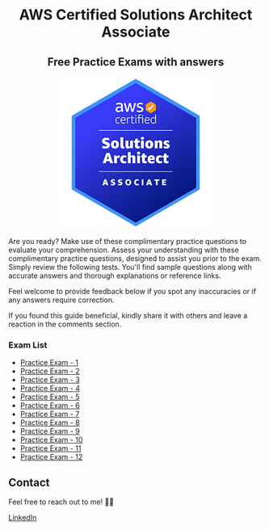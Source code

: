 <div align="center">
<h1>AWS Certified Solutions Architect Associate</h1>
<h2>Free Practice Exams with answers</h2>

<img src="../images/AWS-Certified-Solutions-Architect-Associate_badge.png">
</div>

Are you ready? Make use of these complimentary practice questions to evaluate your comprehension. Assess your understanding with these complimentary practice questions, designed to assist you prior to the exam. Simply review the following tests. You'll find sample questions along with accurate answers and thorough explanations or reference links.

Feel welcome to provide feedback below if you spot any inaccuracies or if any answers require correction.

If you found this guide beneficial, kindly share it with others and leave a reaction in the comments section.

### Exam List

- [Practice Exam - 1](./practice-exam-01.md)
- [Practice Exam - 2](./practice-exam-02.md)
- [Practice Exam - 3](./practice-exam-03.md)
- [Practice Exam - 4](./practice-exam-04.md)
- [Practice Exam - 5](./practice-exam-05.md)
- [Practice Exam - 6](./practice-exam-06.md)
- [Practice Exam - 7](./practice-exam-07.md)
- [Practice Exam - 8](./practice-exam-08.md)
- [Practice Exam - 9](./practice-exam-09.md)
- [Practice Exam - 10](./practice-exam-10.md)
- [Practice Exam - 11](./practice-exam-11.md)
- [Practice Exam - 12](./practice-exam-12.md)

## Contact

Feel free to reach out to me! 👨‍💻 <br />

<a href="https://www.linkedin.com/in/rogertn">LinkedIn</a>